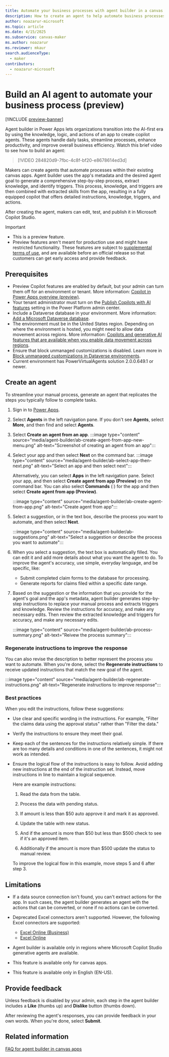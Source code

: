 ```yaml
---
title: Automate your business processes with agent builder in a canvas app
description: How to create an agent to help automate business processes in a canvas app using agent builder.
author: noazarur-microsoft
ms.topic: article
ms.date: 4/15/2025
ms.subservice: canvas-maker
ms.author: noazarur
ms.reviewer: mkaur
search.audienceType: 
  - maker
contributors:
  - noazarur-microsoft
---
```


# Build an AI agent to automate your business process (preview) 

[!INCLUDE [preview-banner](~/../shared-content/shared/preview-includes/preview-banner.md)]

Agent builder in Power Apps lets organizations transition into the AI-first era by using the knowledge, logic, and actions of an app to create copilot agents. These agents handle daily tasks, streamline processes, enhance productivity, and improve overall business efficiency. Watch this brief video to see how to build an agent:

> [!VIDEO 284820d9-7fbc-4c8f-bf20-e8678614ed3d]

 Makers can create agents that automate processes within their existing canvas apps. Agent builder uses the app's metadata and the desired agent goal to generate a comprehensive step-by-step process, extract knowledge, and identify triggers. This process, knowledge, and triggers are then combined with extracted skills from the app, resulting in a fully equipped copilot that offers detailed instructions, knowledge, triggers, and actions.

After creating the agent, makers can edit, test, and publish it in Microsoft Copilot Studio.

> [!IMPORTANT]
> - This is a preview feature.
> - Preview features aren't meant for production use and might have restricted functionality. These features are subject to [supplemental terms of use](https://go.microsoft.com/fwlink/?linkid=2189520), and are available before an official release so that customers can get early access and provide feedback.

## Prerequisites

- Preview Copilot features are enabled by default, but your admin can turn them off for an environment or tenant. More information: [Copilot in Power Apps overview (preview)](ai-overview.md#disable-copilot-in-power-apps).
- Your tenant administrator must turn on the [Publish Copilots with AI features](/microsoft-copilot-studio/security-and-governance) setting in the Power Platform admin center.
- Include a Dataverse database in your environment. More information: [Add a Microsoft Dataverse database](/power-platform/admin/create-database).
- The environment must be in the United States region. Depending on where the environment is hosted, you might need to allow data movement across regions. More information: [Copilots and generative AI features that are available when you enable data movement across regions](/power-platform/admin/geographical-availability-copilot#copilots-and-generative-ai-features-that-are-available-when-you-enable-data-movement-across-regions).
- Ensure that block unmanaged customizations is disabled. Learn more in [Block unmanaged customizations in Dataverse environments](/power-platform/alm/block-unmanaged-customizations).
- Current environment has PowerVirtualAgents solution 2.0.0.649.1 or newer.

## Create an agent

To streamline your manual process, generate an agent that replicates the steps you typically follow to complete tasks.

1. Sign in to [Power Apps](https://make.powerapps.com).
1. Select **Agents** in the left navigation pane. If you don't see **Agents**, select **More**, and then find and select **Agents**. 
1. Select **Create an agent from an app**.
    :::image type="content" source="media/agent-builder/ab-create-agent-from-app-new-menu.png" alt-text="Screenshot of creating an agent from an app":::

1. Select your app and then select **Next** on the command bar.
:::image type="content" source="media/agent-builder/ab-select-app-then-next.png" alt-text="Select an app and then select next":::

    Alternatively, you can select **Apps** in the left navigation pane. Select your app, and then select **Create agent from app (Preview)** on the command bar. You can also select **Commands** (![Commands button.](media/power-apps-page-icons/apps-commands-menu-to-edit.png)) for the app and then select **Create agent from app (Preview)**.

    :::image type="content" source="media/agent-builder/ab-create-agent-from-app.png" alt-text="Create agent from app":::

1. Select a suggestion, or in the text box, describe the process you want to automate, and then select **Next**.

    :::image type="content" source="media/agent-builder/ab-suggestions.png" alt-text="Select a suggestion or describe the process you want to automate":::

1. When you select a suggestion, the text box is automatically filled. You can edit it and add more details about what you want the agent to do. To improve the agent's accuracy, use simple, everyday language, and be specific, like:

   - Submit completed claim forms to the database for processing.
   - Generate reports for claims filed within a specific date range.

1. Based on the suggestion or the information that you provide for the agent's goal and the app's metadata, agent builder generates step-by-step instructions to replace your manual process and extracts triggers and knowledge. Review the instructions for accuracy, and make any necessary edits. Then review the extracted knowledge and triggers for accuracy, and make any necessary edits.

    :::image type="content" source="media/agent-builder/ab-process-summary.png" alt-text="Reivew the process summary":::


### Regenerate instructions to improve the response

You can also revise the description to better represent the process you want to automate. When you're done, select the **Regenerate instructions** to receive updated instructions that match the new goal of the agent.

:::image type="content" source="media/agent-builder/ab-regenerate-instructions.png" alt-text="Regenerate instructions to improve response":::

### Best practices

When you edit the instructions, follow these suggestions:

- Use clear and specific wording in the instructions. For example, "Filter the claims data using the approval status" rather than "Filter the data."

- Verify the instructions to ensure they meet their goal.

- Keep each of the sentences for the instructions relatively simple. If there are too many details and conditions in one of the sentences, it might not work as intended.

- Ensure the logical flow of the instructions is easy to follow. Avoid adding new instructions at the end of the instruction set. Instead, move instructions in line to maintain a logical sequence. 
  
  Here are example instructions:

    1. Read the data from the table.

    2. Process the data with pending status.

    3. If amount is less than $50 auto approve it and mark it as approved.

    4. Update the table with new status.

    5. And if the amount is more than $50 but less than $500 check to see if it's an approved item.

    6. Additionally if the amount is more than $500 update the status to manual review.

    To improve the logical flow in this example, move steps 5 and 6 after step 3.

## Limitations

- If a data source connection isn't found, you can't extract actions for the app. In such cases, the agent builder generates an agent with the actions that can be converted, or none if no actions can be converted.

- Deprecated Excel connectors aren't supported. However, the following Excel connectors are supported:

  - [Excel Online (Business)](connections/connection-excel.md)
  - [Excel Online](connections/connection-excel.md)

- Agent builder is available only in regions where Microsoft Copilot Studio generative agents are available.
- This feature is available only for canvas apps.
- This feature is available only in English (EN-US).

## Provide feedback

Unless feedback is disabled by your admin, each step in the agent builder includes a **Like** (thumbs up) and **Dislike** button (thumbs down).

After reviewing the agent's responses, you can provide feedback in your own words. When you're done, select **Submit**.

## Related information

[FAQ for agent builder in canvas apps](../common/faq-agent-builder.md)


